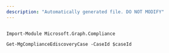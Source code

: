 ```yaml
---
description: "Automatically generated file. DO NOT MODIFY"
---
```


```powershellv1

Import-Module Microsoft.Graph.Compliance

Get-MgComplianceEdiscoveryCase -CaseId $caseId

```